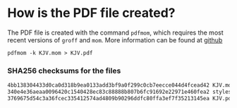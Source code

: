 # How is the PDF file created?
The PDF file is created with the command `pdfmom`, which requires the most recent versions of `groff` and `mom`.
More information can be found at [github](https://github.com/0xR3V/Bibles)

```shell
pdfmom -k KJV.mom > KJV.pdf
```

### SHA256 checksums for the files
```txt
4bb138304433d0ca0d318b9ea0133add3bf9a0f299c0cb7eecce044d4fcead42 KJV.mom
340e4e36aeaa0096420c1540428ec83c88888b807b6fc91692e22971e460fea2 stylesheet.mom
3769675d54c3a36fcec335412574ad4809b90296ddfc80ffa3ef7f35213145ea KJV.pdf
```

